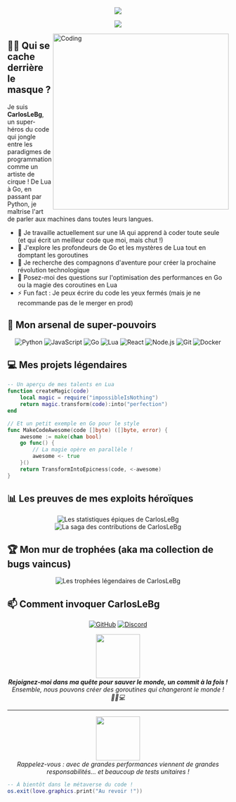 <div align="center">
  <img src="https://readme-typing-svg.herokuapp.com/?lines=Bienvenue+dans+l'univers+de+CarlosLeBg!;Magicien+du+Code;Dompteur+de+Bugs;Architecte+de+l'Impossible;Maître+du+Lua;Virtuose+du+Go&font=Fira%20Code&center=true&width=380&height=50">
</div>

<p align="center">
  <a href="https://github.com/CarlosLeBg">
    <img src="https://komarev.com/ghpvc/?username=CarlosLeBg&color=blueviolet&style=flat)" />
  </a>
</p>

<img align="right" alt="Coding" width="400" src="https://media.giphy.com/media/3oKIPnAiaMCws8nOsE/giphy.gif"/>

## 🦸‍♂️ Qui se cache derrière le masque ?

Je suis **CarlosLeBg**, un super-héros du code qui jongle entre les paradigmes de programmation comme un artiste de cirque ! De Lua à Go, en passant par Python, je maîtrise l'art de parler aux machines dans toutes leurs langues.

- 🔭 Je travaille actuellement sur une IA qui apprend à coder toute seule (et qui écrit un meilleur code que moi, mais chut !)
- 🌱 J'explore les profondeurs de Go et les mystères de Lua tout en domptant les goroutines
- 👯 Je recherche des compagnons d'aventure pour créer la prochaine révolution technologique
- 💬 Posez-moi des questions sur l'optimisation des performances en Go ou la magie des coroutines en Lua
- ⚡ Fun fact : Je peux écrire du code les yeux fermés (mais je ne recommande pas de le merger en prod)

## 🚀 Mon arsenal de super-pouvoirs

<div align="center">

![Python](https://img.shields.io/badge/-Python-3776AB?style=for-the-badge&logo=python&logoColor=white)
![JavaScript](https://img.shields.io/badge/-JavaScript-F7DF1E?style=for-the-badge&logo=javascript&logoColor=black)
![Go](https://img.shields.io/badge/-Go-00ADD8?style=for-the-badge&logo=go&logoColor=white)
![Lua](https://img.shields.io/badge/-Lua-2C2D72?style=for-the-badge&logo=lua&logoColor=white)
![React](https://img.shields.io/badge/-React-61DAFB?style=for-the-badge&logo=react&logoColor=black)
![Node.js](https://img.shields.io/badge/-Node.js-339933?style=for-the-badge&logo=node.js&logoColor=white)
![Git](https://img.shields.io/badge/-Git-F05032?style=for-the-badge&logo=git&logoColor=white)
![Docker](https://img.shields.io/badge/-Docker-2496ED?style=for-the-badge&logo=docker&logoColor=white)

</div>

## 💻 Mes projets légendaires

```lua
-- Un aperçu de mes talents en Lua
function createMagic(code)
    local magic = require("impossibleIsNothing")
    return magic.transform(code):into("perfection")
end
```

```go
// Et un petit exemple en Go pour le style
func MakeCodeAwesome(code []byte) ([]byte, error) {
    awesome := make(chan bool)
    go func() {
        // La magie opère en parallèle !
        awesome <- true
    }()
    return TransformIntoEpicness(code, <-awesome)
}
```

## 📊 Les preuves de mes exploits héroïques

<div align="center">
  <img src="https://github-readme-stats.vercel.app/api?username=CarlosLeBg&show_icons=true&theme=radical" alt="Les statistiques épiques de CarlosLeBg"/>
</div>

<div align="center">
  <img src="https://github-readme-streak-stats.herokuapp.com/?user=CarlosLeBg&theme=dark" alt="La saga des contributions de CarlosLeBg"/>
</div>

## 🏆 Mon mur de trophées (aka ma collection de bugs vaincus)

<div align="center">
  <img src="https://github-profile-trophy.vercel.app/?username=CarlosLeBg&theme=darkhub&no-frame=true&margin-w=15&column=4" alt="Les trophées légendaires de CarlosLeBg"/>
</div>

## 📫 Comment invoquer CarlosLeBg

<div align="center">
  
[![GitHub](https://img.shields.io/badge/-GITHUB-181717?style=for-the-badge&logo=github&logoColor=white)](https://github.com/CarlosLeBg)
[![Discord](https://img.shields.io/badge/-DISCORD-7289DA?style=for-the-badge&logo=discord&logoColor=white)](https://discord.gg/votrelien)

</div>

<div align="center">
  <img src="https://media.giphy.com/media/du3J3cXyzhj75IOgvA/giphy.gif" width="100">
  <br>
  <em><b>Rejoignez-moi dans ma quête pour sauver le monde, un commit à la fois !</b> Ensemble, nous pouvons créer des goroutines qui changeront le monde ! 🦸‍♂️💻</em>
</div>

---

<div align="center">
  <img src="https://media.giphy.com/media/7NoNw4pMNTvgc/giphy.gif" width="100">
  <br>
  <em>Rappelez-vous : avec de grandes performances viennent de grandes responsabilités... et beaucoup de tests unitaires !</em>
</div>

```lua
-- À bientôt dans le métaverse du code !
os.exit(love.graphics.print("Au revoir !"))
```
